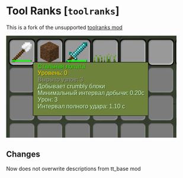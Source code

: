 # Tool Ranks [`toolranks`]

This is a fork of the unsupported [toolranks mod](https://github.com/lisacvuk/minetest-toolranks)

![Preview](./screenshot.png)

## Changes

Now does not overwrite descriptions from tt_base mod
